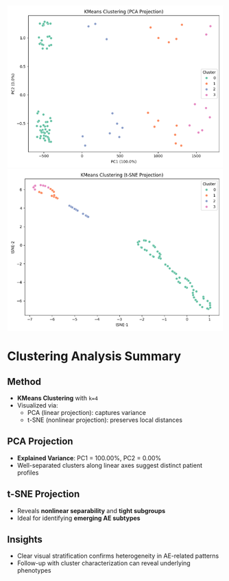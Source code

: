 
![Clustering PCA](../plots/clustering_pca.png)
![Clustering t-SNE](../plots/clustering_tsne.png)

# Clustering Analysis Summary

## Method
- **KMeans Clustering** with `k=4`
- Visualized via:
  - PCA (linear projection): captures variance
  - t-SNE (nonlinear projection): preserves local distances

## PCA Projection
- **Explained Variance**: PC1 = 100.00%, PC2 = 0.00%
- Well-separated clusters along linear axes suggest distinct patient profiles

## t-SNE Projection
- Reveals **nonlinear separability** and **tight subgroups**
- Ideal for identifying **emerging AE subtypes**

## Insights
- Clear visual stratification confirms heterogeneity in AE-related patterns
- Follow-up with cluster characterization can reveal underlying phenotypes
